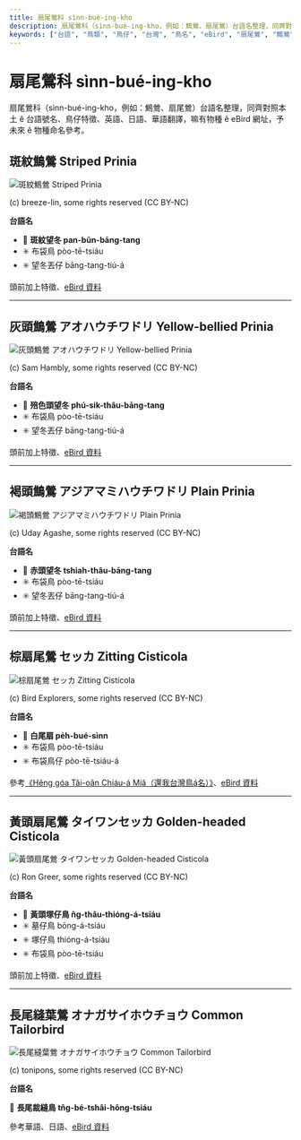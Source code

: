 ```yaml
---
title: 扇尾鶯科 sìnn-bué-ing-kho
description: 扇尾鶯科（sìnn-bué-ing-kho，例如：鷦鶯、扇尾鶯）台語名整理，同齊對照本土 ê 台語號名、鳥仔特徵、英語、日語、華語翻譯，嘛有物種 ê eBird 網址，予未來 ê 物種命名參考。
keywords: ["台語", "鳥類", "鳥仔", "台灣", "鳥名", "eBird", "扇尾鶯", "鷦鶯"]
---
```


# 扇尾鶯科 sìnn-bué-ing-kho

扇尾鶯科（sìnn-bué-ing-kho，例如：鷦鶯、扇尾鶯）台語名整理，同齊對照本土 ê 台語號名、鳥仔特徵、英語、日語、華語翻譯，嘛有物種 ê eBird 網址，予未來 ê 物種命名參考。

## 斑紋鷦鶯 Striped Prinia

![斑紋鷦鶯 Striped Prinia](https://inaturalist-open-data.s3.amazonaws.com/photos/36122856/medium.jpeg)

(c) breeze-lin, some rights reserved (CC BY-NC)

**台語名**

- 🎯 **斑紋望冬 pan-bûn-bāng-tang**
- ✳️ 布袋鳥 pòo-tē-tsiáu
- ✳️ 望冬丟仔 bāng-tang-tiú-á

頭前加上特徵、[eBird 資料](https://ebird.org/species/strpri8)

---

## 灰頭鷦鶯 アオハウチワドリ Yellow-bellied Prinia

![灰頭鷦鶯 アオハウチワドリ Yellow-bellied Prinia](https://inaturalist-open-data.s3.amazonaws.com/photos/293220944/medium.jpg)

(c) Sam Hambly, some rights reserved (CC BY-NC)

**台語名**

- 🎯 **殕色頭望冬 phú-sik-thâu-bāng-tang**
- ✳️ 布袋鳥 pòo-tē-tsiáu
- ✳️ 望冬丟仔 bāng-tang-tiú-á

頭前加上特徵、[eBird 資料](https://ebird.org/species/yebpri1)

---

## 褐頭鷦鶯 アジアマミハウチワドリ Plain Prinia

![褐頭鷦鶯 アジアマミハウチワドリ Plain Prinia](https://inaturalist-open-data.s3.amazonaws.com/photos/90040125/medium.jpg)

(c) Uday Agashe, some rights reserved (CC BY-NC)

**台語名**

- 🎯 **赤頭望冬 tshiah-thâu-bāng-tang**
- ✳️ 布袋鳥 pòo-tē-tsiáu
- ✳️ 望冬丟仔 bāng-tang-tiú-á

頭前加上特徵、[eBird 資料](https://ebird.org/species/plapri1)

---

## 棕扇尾鶯 セッカ Zitting Cisticola

![棕扇尾鶯 セッカ Zitting Cisticola](https://inaturalist-open-data.s3.amazonaws.com/photos/32875519/medium.jpg)

(c) Bird Explorers, some rights reserved (CC BY-NC)

**台語名**

- 🎯 **白尾扇 pe̍h-bué-sìnn**
- ✳️ 布袋鳥 pòo-tē-tsiáu
- ✳️ 布袋鳥仔 pòo-tē-tsiáu-á

參考[《Hêng góa Tâi-oân Chiáu-á Miâ（還我台灣鳥á名）》](https://siaulahjih.github.io/TaiOanChiauA/)、[eBird 資料](https://ebird.org/species/zitcis1)

---

## 黃頭扇尾鶯 タイワンセッカ Golden-headed Cisticola

![黃頭扇尾鶯 タイワンセッカ Golden-headed Cisticola](https://inaturalist-open-data.s3.amazonaws.com/photos/56925736/medium.jpg)

(c) Ron Greer, some rights reserved (CC BY-NC)

**台語名**

- 🎯 **黃頭塚仔鳥 n̂g-thâu-thióng-á-tsiáu**
- ✳️ 墓仔鳥 bōng-á-tsiáu
- ✳️ 塚仔鳥 thióng-á-tsiáu
- ✳️ 布袋鳥 pòo-tē-tsiáu

頭前加上特徵、[eBird 資料](https://ebird.org/species/gohcis1)

---

## 長尾縫葉鶯 オナガサイホウチョウ Common Tailorbird

![長尾縫葉鶯 オナガサイホウチョウ Common Tailorbird](https://inaturalist-open-data.s3.amazonaws.com/photos/56547209/medium.jpeg)

(c) tonipons, some rights reserved (CC BY-NC)

**台語名**

🎯 **長尾裁縫鳥 tn̂g-bé-tshâi-hông-tsiáu**

參考華語、日語、[eBird 資料](https://ebird.org/species/comtai1)
